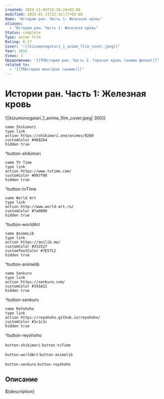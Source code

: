 ```yaml
---
created: 2024-11-04T14:18:24+03:00
modified: 2025-01-11T22:42:17+03:00
Name: "Истории ран. Часть 1: Железная кровь"
aliases:
  - "Истории ран. Часть 1: Железная кровь"
Status: complete
Type: anime film
Rating: R-17
Cover: "![[kizumonogatari_1_anime_film_cover.jpeg]]"
Year: 2016
Views: 1
Продолжение: "[[⛩️Истории ран. Часть 2. Горячая кровь (аниме фильм)]]"
related to:
  - "[[⛩️Истории монстров (аниме)]]"
---
```


# Истории ран. Часть 1: Железная кровь

![[kizumonogatari_1_anime_film_cover.jpeg| 300]]

```button
name Shikimori
type link
action https://shikimori.one/animes/9260
customColor #4682b4
hidden true
```
^button-shikimori

```button
name TV Time
type link
action https://www.tvtime.com/
customColor #997f00
hidden true
```
^button-tvTime

```button
name World Art
type link
action http://www.world-art.ru/
customColor #7a0000
hidden true
```
^button-worldArt

```button
name AnimeLib
type link
action https://anilib.me/
customColor #252527
customTextColor #7E57C2
hidden true
```
^button-animelib

```button
name Senkuro
type link
action https://senkuro.com/
customColor #191A21
hidden true
```
^button-senkuro

```button
name ReYohoho
type link
action https://reyohoho.github.io/reyohoho/
customColor #1c1c1c
hidden true
```
^button-reyohoho

`button-shikimori` `button-tvTime`

`button-worldArt` `button-animelib`

`button-senkuro` `button-reyohoho`

## Описание

${description}
